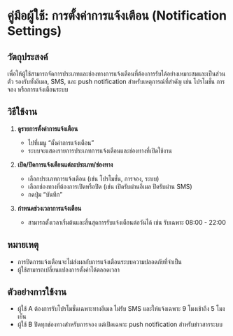 # คู่มือผู้ใช้: การตั้งค่าการแจ้งเตือน (Notification Settings)

## วัตถุประสงค์
เพื่อให้ผู้ใช้สามารถจัดการประเภทและช่องทางการแจ้งเตือนที่ต้องการรับได้อย่างเหมาะสมและเป็นส่วนตัว รองรับทั้งอีเมล, SMS, และ push notification สำหรับเหตุการณ์ที่สำคัญ เช่น โปรโมชั่น การจอง หรือการแจ้งเตือนระบบ

## วิธีใช้งาน

1. **ดูรายการตั้งค่าการแจ้งเตือน**
   - ไปที่เมนู “ตั้งค่าการแจ้งเตือน”
   - ระบบจะแสดงรายการประเภทการแจ้งเตือนและช่องทางที่เปิดใช้งาน

2. **เปิด/ปิดการแจ้งเตือนแต่ละประเภท/ช่องทาง**
   - เลือกประเภทการแจ้งเตือน (เช่น โปรโมชั่น, การจอง, ระบบ)
   - เลือกช่องทางที่ต้องการเปิดหรือปิด (เช่น เปิดรับผ่านอีเมล ปิดรับผ่าน SMS)
   - กดปุ่ม “บันทึก”

3. **กำหนดช่วงเวลาการแจ้งเตือน**
   - สามารถตั้งเวลาเริ่มต้นและสิ้นสุดการรับแจ้งเตือนต่อวันได้ เช่น รับเฉพาะ 08:00 - 22:00

## หมายเหตุ
- การปิดการแจ้งเตือนจะไม่ส่งผลกับการแจ้งเตือนระบบความปลอดภัยที่จำเป็น
- ผู้ใช้สามารถเปลี่ยนแปลงการตั้งค่าได้ตลอดเวลา

## ตัวอย่างการใช้งาน
- ผู้ใช้ A ต้องการรับโปรโมชั่นเฉพาะทางอีเมล ไม่รับ SMS และให้แจ้งเฉพาะ 9 โมงเช้าถึง 5 โมงเย็น
- ผู้ใช้ B ปิดทุกช่องทางสำหรับการจอง แต่เปิดเฉพาะ push notification สำหรับข่าวสารระบบ
